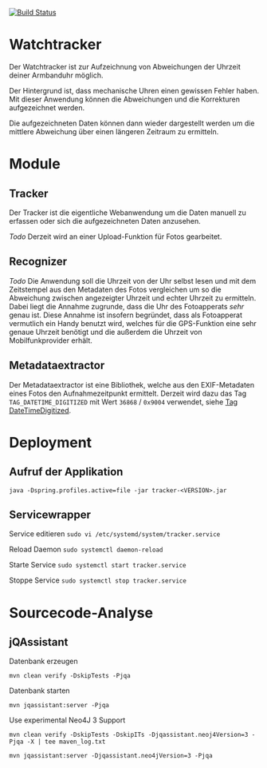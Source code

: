 [![Build Status](https://travis-ci.org/jdufner/watchtracker.svg?branch=master)](https://travis-ci.org/jdufner/watchtracker)

# Watchtracker

Der Watchtracker ist zur Aufzeichnung von Abweichungen der Uhrzeit deiner 
Armbanduhr möglich.

Der Hintergrund ist, dass mechanische Uhren einen gewissen Fehler haben. Mit 
dieser Anwendung können die Abweichungen und die Korrekturen aufgezeichnet 
werden.

Die aufgezeichneten Daten können dann wieder dargestellt werden um die 
mittlere Abweichung über einen längeren Zeitraum zu ermitteln.

# Module

## Tracker

Der Tracker ist die eigentliche Webanwendung um die Daten manuell zu erfassen 
oder sich die aufgezeichneten Daten anzusehen. 

*Todo* Derzeit wird an einer Upload-Funktion für Fotos gearbeitet. 

## Recognizer

*Todo* Die Anwendung soll die Uhrzeit von der Uhr selbst lesen und mit dem
Zeitstempel aus den Metadaten des Fotos vergleichen um so die Abweichung 
zwischen angezeigter Uhrzeit und echter Uhrzeit zu ermitteln. Dabei liegt die
Annahme zugrunde, dass die Uhr des Fotoapperats _sehr_ genau ist. Diese Annahme
ist insofern begründet, dass als Fotoapperat vermutlich ein Handy benutzt wird,
welches für die GPS-Funktion eine sehr genaue Uhrzeit benötigt und die außerdem
die Uhrzeit von Mobilfunkprovider erhält.

## Metadataextractor

Der Metadataextractor ist eine Bibliothek, welche aus den EXIF-Metadaten eines 
Fotos den Aufnahmezeitpunkt ermittelt. Derzeit wird dazu das Tag 
`TAG_DATETIME_DIGITIZED` mit Wert `36868` / `0x9004` verwendet, siehe 
[Tag DateTimeDigitized](http://www.awaresystems.be/imaging/tiff/tifftags/privateifd/exif/datetimedigitized.html). 

# Deployment

## Aufruf der Applikation

`java -Dspring.profiles.active=file -jar tracker-<VERSION>.jar`

## Servicewrapper

Service editieren
`sudo vi /etc/systemd/system/tracker.service`

Reload Daemon
`sudo systemctl daemon-reload`

Starte Service
`sudo systemctl start tracker.service`

Stoppe Service
`sudo systemctl stop tracker.service`

# Sourcecode-Analyse

## jQAssistant

Datenbank erzeugen

`mvn clean verify -DskipTests -Pjqa`

Datenbank starten

`mvn jqassistant:server -Pjqa`

Use experimental Neo4J 3 Support

`mvn clean verify -DskipTests -DskipITs -Djqassistant.neoj4Version=3 -Pjqa -X | tee maven_log.txt`

`mvn jqassistant:server -Djqassistant.neo4jVersion=3 -Pjqa`
